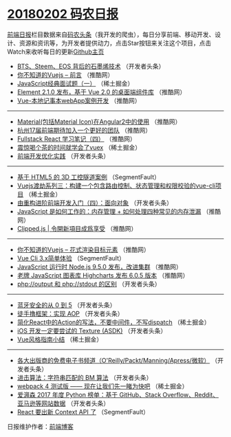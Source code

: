 # [20180202 码农日报](https://toutiao.qdkfweb.cn/date/2018/02/02)

[前端日报](https://qdkfweb.cn/c/news)栏目数据来自[码农头条](https://toutiao.qdkfweb.cn/)（我开发的爬虫），每日分享前端、移动开发、设计、资源和资讯等，为开发者提供动力，点击Star按钮来关注这个项目，点击Watch来收听每日的更新[Github主页](https://github.com/kujian/frontendDaily)
* [BTS、Steem、EOS 背后的石墨烯技术](https://toutiao.qdkfweb.cn/64122.html) （开发者头条）
* [你不知道的Vuejs &#8211; 前言](https://toutiao.qdkfweb.cn/64193.html) （推酷网）
* [JavaScript经典面试题（一）](https://toutiao.qdkfweb.cn/64116.html) （稀土掘金）
* [Element 2.1.0 发布，基于 Vue 2.0 的桌面端组件库](https://toutiao.qdkfweb.cn/64203.html) （推酷网）
* [Vue-本地记事本webApp案例开发](https://toutiao.qdkfweb.cn/64205.html) （推酷网）

***
* [Material(包括Material Icon)在Angular2中的使用](https://toutiao.qdkfweb.cn/64202.html) （推酷网）
* [杭州17届前端期待加入一个更好的团队](https://toutiao.qdkfweb.cn/64207.html) （推酷网）
* [Fullstack React 学习笔记（四）](https://toutiao.qdkfweb.cn/64199.html) （推酷网）
* [震惊喝个茶的时间就学会了vuex](https://toutiao.qdkfweb.cn/64107.html) （稀土掘金）
* [前端开发优化实践](https://toutiao.qdkfweb.cn/64127.html) （开发者头条）

***
* [基于 HTML5 的 3D 工控隧道案例](https://toutiao.qdkfweb.cn/64094.html) （SegmentFault）
* [Vuejs渡劫系列三：构建一个包含路由控制、状态管理和权限校验的vue-cli项目](https://toutiao.qdkfweb.cn/64106.html) （稀土掘金）
* [由重构进阶前端开发入门（四）：面向对象](https://toutiao.qdkfweb.cn/64145.html) （开发者头条）
* [JavaScript 是如何工作的：内存管理 + 如何处理四种常见的内存泄漏](https://toutiao.qdkfweb.cn/64200.html) （推酷网）
* [Clipped.js | 令開新項目成爲享受](https://toutiao.qdkfweb.cn/64201.html) （推酷网）

***
* [你不知道的Vuejs &#8211; 花式渲染目标元素](https://toutiao.qdkfweb.cn/64192.html) （推酷网）
* [Vue Cli 3.x简单体验](https://toutiao.qdkfweb.cn/64086.html) （SegmentFault）
* [JavaScript 运行时 Node.js 9.5.0 发布，改进集群](https://toutiao.qdkfweb.cn/64194.html) （推酷网）
* [老牌 JavaScript 图表库 Highcharts 发布 6.0.5 版本](https://toutiao.qdkfweb.cn/64196.html) （推酷网）
* [php://output 和 php://stdout 的区别](https://toutiao.qdkfweb.cn/64136.html) （开发者头条）

***
* [蓝牙安全的从 0 到 5](https://toutiao.qdkfweb.cn/64137.html) （开发者头条）
* [徒手撸框架：实现 AOP](https://toutiao.qdkfweb.cn/64128.html) （开发者头条）
* [简化React中的Action的写法，不要中间件，不写dispatch](https://toutiao.qdkfweb.cn/64117.html) （稀土掘金）
* [iOS 开发一定要尝试的 Texture (ASDK)](https://toutiao.qdkfweb.cn/64129.html) （开发者头条）
* [Vue风格指南小结](https://toutiao.qdkfweb.cn/64112.html) （稀土掘金）

***
* [各大出版商的免费电子书频道（O&#039;Reilly/Packt/Manning/Apress/微软）](https://toutiao.qdkfweb.cn/64119.html) （开发者头条）
* [进击算法：字符串匹配的 BM 算法](https://toutiao.qdkfweb.cn/64132.html) （开发者头条）
* [webpack 4 测试版 —— 现在让我们先一睹为快吧](https://toutiao.qdkfweb.cn/64103.html) （稀土掘金）
* [爱湃森 2017 年度 Python 榜单：基于 GitHub、Stack Overflow、Reddit、亚马逊等网站数据](https://toutiao.qdkfweb.cn/64120.html) （开发者头条）
* [React 要出新 Context API 了](https://toutiao.qdkfweb.cn/64096.html) （SegmentFault）

日报维护作者：[前端博客](https://qdkfweb.cn/) 